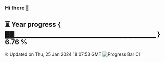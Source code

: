 ### Hi there 👋
⏳ Year progress { ██▁▁▁▁▁▁▁▁▁▁▁▁▁▁▁▁▁▁▁▁▁▁▁▁▁▁▁▁ } 6.76 %
---
⏰ Updated on Thu, 25 Jan 2024 18:07:53 GMT
![Progress Bar CI](https://github.com/Moyi321/Moyi321/workflows/Progress%20Bar%20CI/badge.svg)
